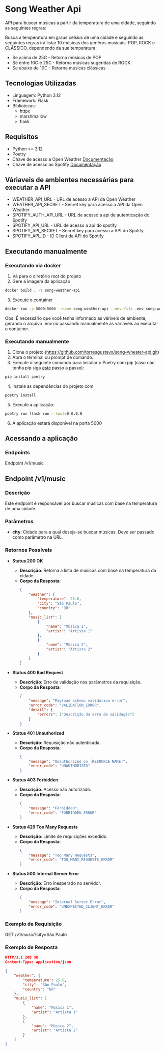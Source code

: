 # Song Weather Api 
API para buscar músicas a partir da temperatura de uma cidade, seguindo as seguintes regras:

Busca a temperatura em graus celsius de uma cidade e seguindo as seguintes regras irá listar 10 músicas dos genêros musicais: POP, ROCK e CLÁSSICO, dependendo da sua temperatura:

- Se acima de 25C - Retorna músicas de POP
- Se entre 10C e 25C - Retorna músicas sugeridas de ROCK
- Se abaixo de 10C - Retorna músicas clássicas

## Tecnologias Utilizadas

- Linguagem: Python 3.12
- Framework: Flask
- Bibliotecas:
    - httpx
    - marshmallow
    - flask

## Requisitos

- Python >= 3.12
- Poetry
- Chave de acesso a Open Weather [Documentação](https://openweathermap.org/api)
- Chave de acesso ao Spotify [Documentação](https://developer.spotify.com/)

## Váriaveis de ambientes necessárias para executar a API

- WEATHER_API_URL - URL de acesso a API da Open Weather
- WEATHER_API_SECRET - Secret key para acesso a API da Open Weather
- SPOTIFY_AUTH_API_URL - URL de acesso a api de autenticação do Spotify
- SPOTIFY_API_URL - URL de acesso a api do spotify
- SPOTIFY_API_SECRET - Secret key para acesso a API do Spotify
- SPOTIFY_API_ID - ID Client da API do Spotify

## Executando manualmente

### Executando via docker

1. Vá para o diretório root do projeto
2. Gere a imagem da aplicação 

```bash
docker build . -t song-weather-api
```

3. Execute o container

```bash
docker run -p 5000:5000 --name song-weather-api --env-file .env song-weather-api
```

Obs: É necessário que você tenha informado as váriveis de ambiente, gerando o arquivo .env ou passando manualmente as váriaveis ao executar o container.

### Executando manualmente


1. Clone o projeto (https://github.com/torresgustavo/song-wheater-api.git)
2. Abra o terminal ou prompt de comando.
3. Execute o seguinte comando para instalar o Poetry com pip (caso não tenha pip siga [este](https://pip.pypa.io/en/stable/installation/) passo a passo):

```bash
pip install poetry
```

4. Instale as dependências do projeto com

```bash
poetry install
```

5. Execute a aplicação:
```bash
poetry run flask run --host=0.0.0.0
```

6. A aplicação estará disponível na porta 5000

## Acessando a aplicação

### Endpoints

Endpoint /v1/music
## Endpoint /v1/music

### Descrição
Este endpoint é responsável por buscar músicas com base na temperatura de uma cidade.

### Parâmetros
- **city**: Cidade para a qual deseja-se buscar músicas. Deve ser passado como parâmetro na URL.

### Retornos Possíveis
- **Status 200 OK**
  - **Descrição**: Retorna a lista de músicas com base na temperatura da cidade.
  - **Corpo da Resposta**:
    ```json
    {
        "weather": {
            "temperature": 25.0,
            "city": "São Paulo",
            "country": "BR"
        },
        "music_list": [
            {
                "name": "Música 1",
                "artist": "Artista 1"
            },
            {
                "name": "Música 2",
                "artist": "Artista 2"
            }
        ]
    }
    ```

- **Status 400 Bad Request**
  - **Descrição**: Erro de validação nos parâmetros da requisição.
  - **Corpo da Resposta**:
    ```json
    {
        "message": "Payload schema validation error",
        "error_code": "VALIDATION_ERROR",
        "detail": {
            "errors": ["Descrição do erro de validação"]
        }
    }
    ```

- **Status 401 Unauthorized**
  - **Descrição**: Requisição não autenticada.
  - **Corpo da Resposta**:
    ```json
    {
        "message": "Unauthorized on [RESOURCE NAME]",
        "error_code": "UNAUTHORIZED"
    }
    ```

- **Status 403 Forbidden**
  - **Descrição**: Acesso não autorizado.
  - **Corpo da Resposta**:
    ```json
    {
        "message": "Forbidden",
        "error_code": "FORBIDDEN_ERROR"
    }
    ```

- **Status 429 Too Many Requests**
  - **Descrição**: Limite de requisições excedido.
  - **Corpo da Resposta**:
    ```json
    {
        "message": "Too Many Requests",
        "error_code": "TOO_MANY_REQUESTS_ERROR"
    }
    ```

- **Status 500 Internal Server Error**
  - **Descrição**: Erro inesperado no servidor.
  - **Corpo da Resposta**:
    ```json
    {
        "message": "Internal Server Error",
        "error_code": "UNEXPECTED_CLIENT_ERROR"
    }
    ```

### Exemplo de Requisição
GET /v1/music?city=São Paulo

### Exemplo de Resposta
```json
HTTP/1.1 200 OK
Content-Type: application/json

{
    "weather": {
        "temperature": 25.0,
        "city": "São Paulo",
        "country": "BR"
    },
    "music_list": [
        {
            "name": "Música 1",
            "artist": "Artista 1"
        },
        {
            "name": "Música 2",
            "artist": "Artista 2"
        }
    ]
}

